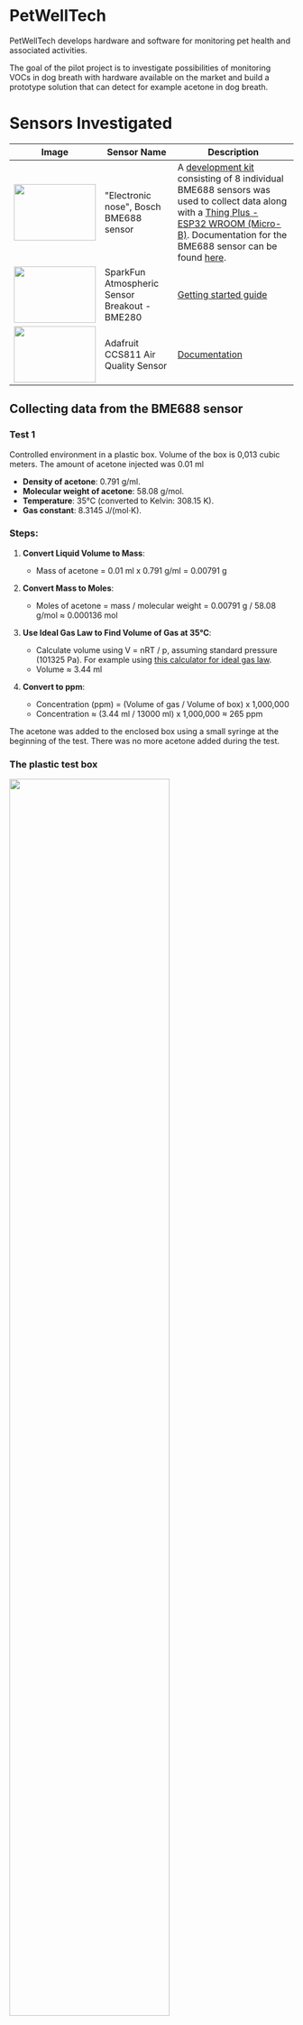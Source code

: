 # PetWellTech 

PetWellTech develops hardware and software for monitoring pet health and associated activities.

The goal of the pilot project is to investigate possibilities of monitoring VOCs in dog breath with hardware available on the market and build a prototype solution 
that can detect for example acetone in dog breath. 

# Sensors Investigated

| Image                                                                                                                 | Sensor Name                                | Description                                                                                                                                                                                                                                                               |
|-----------------------------------------------------------------------------------------------------------------------|--------------------------------------------|---------------------------------------------------------------------------------------------------------------------------------------------------------------------------------------------------------------------------------------------------------------------------|
| <img src="https://github.com/iot-lnu/iotlab-pilotcase-jemac/raw/main/images/image-4.png" width="145" height="100">    | "Electronic nose", Bosch BME688 sensor     | A [development kit](https://www.sparkfun.com/products/19630) consisting of 8 individual BME688 sensors was used to collect data along with a [Thing Plus - ESP32 WROOM (Micro-B)](https://www.sparkfun.com/products/15663). Documentation for the BME688 sensor can be found [here](https://www.bosch-sensortec.com/software/bme/docs/overview/getting-started.html). |
| <img src="https://github.com/iot-lnu/iotlab-pilotcase-jemac/raw/main/images/bme280.jpg" width="145" height="100">     | SparkFun Atmospheric Sensor Breakout - BME280 | [Getting started guide](https://learn.sparkfun.com/tutorials/sparkfun-bme280-breakout-hookup-guide)                                                                                                                                                                     |
| <img src="https://github.com/iot-lnu/iotlab-pilotcase-jemac/raw/main/images/ccs811.jpg" width="145" height="100">     | Adafruit CCS811 Air Quality Sensor         | [Documentation](https://learn.adafruit.com/adafruit-ccs811-air-quality-sensor/overview)                                                                                                                                                                                  |

## Collecting data from the BME688 sensor 

### Test 1 
Controlled environment in a plastic box. 
Volume of the box is 0,013 cubic meters. The amount of acetone injected was 0.01 ml 

- **Density of acetone**: 0.791 g/ml.
- **Molecular weight of acetone**: 58.08 g/mol.
- **Temperature**: 35°C (converted to Kelvin: 308.15 K).
- **Gas constant**: 8.3145 J/(mol⋅K).

### Steps:

1. **Convert Liquid Volume to Mass**:
   - Mass of acetone = 0.01 ml x 0.791 g/ml = 0.00791 g

2. **Convert Mass to Moles**:
   - Moles of acetone = mass / molecular weight = 0.00791 g / 58.08 g/mol ≈ 0.000136 mol

3. **Use Ideal Gas Law to Find Volume of Gas at 35°C**:
   - Calculate volume using V = nRT / p, assuming standard pressure (101325 Pa). For example using [this calculator for ideal gas law](https://www.omnicalculator.com/physics/ideal-gas-law?calculatorResult=H4sIAAAAAAAAA71X2W7cNhT9FUNP48BVRFHUYqABWqcFjCLJg9u8BIZBj2hZDbWAy6BGMP%2BeS2qjPPIsbhC9jLjcc%2B5%2BNd88VhdlzW4UVcy7%2FOatKV9rDov8MxUlvedMfqQVk97lF69qYOVdmF8q7ioqpXd74a0faV0sXd80XFfMXmnqvFRlU0tDUdatVrMXC%2BwH5nVDuQZFuq2zd2cB8OVMsbWr0aTM7dZVx0fPIPr9AzijMQDWCialFswPXahh9%2Bzdry8jDZc6pYw6eKbOIUUGFTq%2F%2BZEr3O3tpR%2FcDQiKVS0TVBk7iAvjHBisX8IE%2B4i8hOjcBljAbbTajdi%2B6FwMzEpoBnqJsiiYKOtiuGySZTTPWwjmwZgdS1FQeQd5KBWtlbcT6AMBfS3JlAV7Qn66k9wM2ZsLr9V7J4EO58frqExW6dJtBm6a2WO4vGFCQvf4sxEV9CbbRKzrTL8aT6%2BHcyBZrdBbFNjn%2FM1KsAcmWL1mn42G5%2BeeC%2FpJq0mul3mz2pWZ5eYe5o74fAniRdoVsqRLnGMO7mEMEA7JKWZaJY3Qoprz%2BO9z8gmMizR9mv7UMAItA5mrPXOuV6sr327eLcw99p8S9D1V1Gav%2FC3fUODJvcsHyiVUQCk%2FNPclZ%2BOGlkx0tupaiaerJjf1cPOHsUMLo%2BWTXf%2FlbNw8VfcNh%2B2vAnY5TFpNC9aLstqzqNcmWCXl%2F9Slkj2dsfOhc4jZfs9aVucG8QNtuyrjzfrrkvWzAr01Tqg15demPG3ez85hbcrXS32MoigOY5QigsMosMGpQMaAdwWrHv8FAO%2F3svioq3tmDBrm0nNxG6bO7dZhE1CtOe9ahreYqEdTYuL1vad%2FfV7dRyOR1A%2FSEWxczSv3aDQ0IqFhgpyIkPjZBNIttkMYD4R77lDHhotnRXE7dOlPNX9yh8IwB35yqvResgSBb6s%2FAcNPQnbktv8nHwCHpCjCQRQnCY5CjBBJUIhxlKIsIjEiGU7iGKMkDOMsIQgnJIarBCEMIlEaT%2BH7QViLpXSMOxCOgwgnaQjcGUmyNAaf45iQFEcJkEchCrIsRkma4RA0gidLcBKQIAhxlmauIT8GzS2rrkzsJDst1L3MdreDDA3hJDjcQU3jzM1DHEWvykMjt7VfQIKtm5KPf9GoVo2kG9ZV27rhnLaS5dd5X3%2BPjLd%2Fw3Ry2%2FxSY5eM2286OzZuuC5shrj%2BbUVZUWGmkhHKqcjvqKoa2T7CUJ0P8OlqxRca83R85XY1R6rY7cHTaQEH1hnfAUxqtSawDgAA). 
   - Volume ≈ 3.44 ml  

4. **Convert to ppm**:
   - Concentration (ppm) = (Volume of gas / Volume of box) x 1,000,000
   - Concentration ≈ (3.44 ml / 13000 ml) x 1,000,000 ≈ 265 ppm

The acetone was added to the enclosed box using a small syringe at the beginning of the test. There was no more acetone added during the test.

### The plastic test box
<img src="images/box.JPG" width="75%">

### Syringe & chemically clean acetone source

<img src="images/syringe.JPG" width="25%" > <img src="images/aceton.JPG" width="25%">


<img src="images/box.JPG" width="145" height="100">
<img src="images/syringe.JPG" width="145" height="100">
<img src="images/aceton.JPG" width="145" height="100">
![Box](images/syringe.JPG) ![Box](images/aceton.JPG) 

The table below shows the data collected for the different acetone concentrations and for clean air, as well as the duration of the data collection.

|               | \*Temperature (°C) | \*Humidity (%) | \*Pressure (hPa) | \*Gas Resistance (Ω) | Duration (mins) |
| ------------- | ------------------ | -------------- | ---------------- | --------------------- | ---------------- |
| Air training  |     3.501277e+01   | 1.925969e+01   | 1.020081e+03     | 3.489649e+07          | 45      |
|  Air test     |     3.459404e+01   | 1.943559e+01   | 1.018670e+03     | 3.361244e+07          | 45      |
|Acetone training| 3.635105e+01       | 2.050594e+01   | 1.021596e+03     | 1.580791e+07          | 15       |
| Acetone test  | 3.543839e+01       | 1.962744e+01   |  1.018924e+03    | 1.418220e+07          | 15 |

#### Formatted data (observe gas resistance in Mega ohms) 

|                 | Temperature (°C) | Humidity (%) | Pressure (hPa) | Gas Resistance (MΩ) | Duration (mins) |
| --------------- | ---------------- | ------------ | -------------- | ------------------- | ---------------- |
| Air training    |        35.01     |      19.26   |     1020.08    |         34.90       |       45        |
| Air test        |        34.59     |      19.44   |     1018.67    |         33.61       |       45        |
| Acetone training|        36.35     |      20.51   |     1021.60    |         15.81       |       15        |
| Acetone test    |        35.44     |      19.63   |     1018.92    |         14.18       |       15        |

The image below shows the resistance change over time when the sensor was exposed to acetone and air. The highlighted area shows the resistance change when the sensor was exposed to acetone for the first cycle. WWhen the sensor was exposed to air the resistance decreased notably. The average resistance here was X
![alt text](images/graf_test1-10_2_hour.png)

Compared to the reference air, the resistance change for acetone was significant. This is a good indication that the sensor can be trained to detect it at least at relatively high concentration.

#### AI training

Using the BME studio software an algorithm was trained to detect acetone. The training data set was used to train the data with a 70/30 split. 
The image below shows the confusion matrix for the training data set.
![confusion matrix](images/test2_10_training.png)

The table below shows the accuracy of the training data set.

| Accuracy | F1 score | False positive |
| -------- | -------- | -------------- |
| 96.01%   | 96.11%   | 4.01%          |

#### AI testing
USing the BME studio software the trained algorithm was tested with the test data set. The image below shows the confusion matrix for the test data set.
![confusion matrix](images/test_2_10_test.png)
This show that the algorithm was able to detect acetone with a high accuracy.

| Accuracy | F1 score | False positive |
| -------- | -------- | -------------- |
| 91.54%   | 91.53%   | 8.55%          |

## Test 2


# Relevant publications 

1. Z. Wang, C. Wang and P. Lathan, Breath Acetone Analysis of Diabetic Dogs Using a Cavity Ringdown Breath Analyzer, in IEEE Sensors Journal, [doi: 10.1109/JSEN.2013.2293705](https://ieeexplore.ieee.org/document/6678180).
2. Saasa V, Malwela T, Beukes M, Mokgotho M, Liu CP, Mwakikunga B. Sensing Technologies for Detection of Acetone in Human Breath for Diabetes Diagnosis and Monitoring. Diagnostics (Basel). 2018 Jan 31;8(1):12. [doi: 10.3390/diagnostics8010012](https://www.ncbi.nlm.nih.gov/pmc/articles/PMC5871995/).  
 
